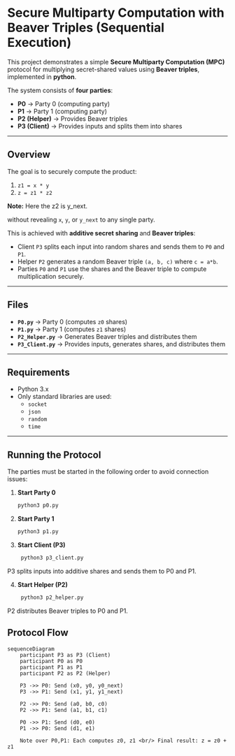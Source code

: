 # Secure Multiparty Computation with Beaver Triples (Sequential Execution)

This project demonstrates a simple **Secure Multiparty Computation (MPC)** protocol for multiplying secret-shared values using **Beaver triples**, implemented in **python**.

The system consists of **four parties**:

- **P0** → Party 0 (computing party)  
- **P1** → Party 1 (computing party)  
- **P2 (Helper)** → Provides Beaver triples  
- **P3 (Client)** → Provides inputs and splits them into shares  

---

## Overview

The goal is to securely compute the product:

1. `z1 = x * y`  
2. `z = z1 * z2`  

**Note:** Here the z2 is y_next.

without revealing `x`, `y`, or `y_next` to any single party.  

This is achieved with **additive secret sharing** and **Beaver triples**:

- Client `P3` splits each input into random shares and sends them to `P0` and `P1`.  
- Helper `P2` generates a random Beaver triple `(a, b, c)` where `c = a*b`.  
- Parties `P0` and `P1` use the shares and the Beaver triple to compute multiplication securely.  

---


## Files

- **`P0.py`** → Party 0 (computes `z0` shares)  
- **`P1.py`** → Party 1 (computes `z1` shares)  
- **`P2_Helper.py`** → Generates Beaver triples and distributes them  
- **`P3_Client.py`** → Provides inputs, generates shares, and distributes them  

---
## Requirements

- Python 3.x  
- Only standard libraries are used:  
  - `socket`  
  - `json`  
  - `random`  
  - `time`
 
---
## Running the Protocol

The parties must be started in the following order to avoid connection issues:  

1. **Start Party 0**  
   ```bash
   python3 p0.py
2. **Start Party 1**
   ```bash
   python3 p1.py

3. **Start Client (P3)**
   ```bash
    python3 p3_client.py
P3 splits inputs into additive shares and sends them to P0 and P1.

4. **Start Helper (P2)**
   ```bash
    python3 p2_helper.py

P2 distributes Beaver triples to P0 and P1.
   
## Protocol Flow

```mermaid
sequenceDiagram
    participant P3 as P3 (Client)
    participant P0 as P0
    participant P1 as P1
    participant P2 as P2 (Helper)

    P3 ->> P0: Send (x0, y0, y0_next)
    P3 ->> P1: Send (x1, y1, y1_next)

    P2 ->> P0: Send (a0, b0, c0)
    P2 ->> P1: Send (a1, b1, c1)

    P0 ->> P1: Send (d0, e0)
    P1 ->> P0: Send (d1, e1)

    Note over P0,P1: Each computes z0, z1 <br/> Final result: z = z0 + z1
